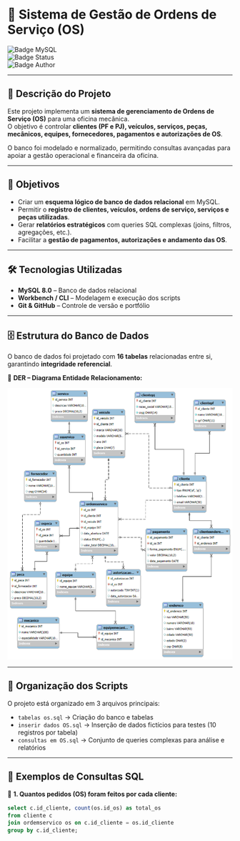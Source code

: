 # 🚗 Sistema de Gestão de Ordens de Serviço (OS)

![Badge MySQL](https://img.shields.io/badge/MySQL-8.0-blue?logo=mysql)  
![Badge Status](https://img.shields.io/badge/Status-Concluído-brightgreen)  
![Badge Author](https://img.shields.io/badge/Autor-Paulo%20João%20Dongosse-orange)

---

## 📌 Descrição do Projeto
Este projeto implementa um **sistema de gerenciamento de Ordens de Serviço (OS)** para uma oficina mecânica.  
O objetivo é controlar **clientes (PF e PJ), veículos, serviços, peças, mecânicos, equipes, fornecedores, pagamentos e autorizações de OS**.  

O banco foi modelado e normalizado, permitindo consultas avançadas para apoiar a gestão operacional e financeira da oficina.  

---

## 🎯 Objetivos
- Criar um **esquema lógico de banco de dados relacional** em MySQL.  
- Permitir o **registro de clientes, veículos, ordens de serviço, serviços e peças utilizadas**.  
- Gerar **relatórios estratégicos** com queries SQL complexas (joins, filtros, agregações, etc.).  
- Facilitar a **gestão de pagamentos, autorizações e andamento das OS**.  

---

## 🛠️ Tecnologias Utilizadas
- **MySQL 8.0** – Banco de dados relacional  
- **Workbench / CLI** – Modelagem e execução dos scripts  
- **Git & GitHub** – Controle de versão e portfólio  

---

## 🗄️ Estrutura do Banco de Dados
O banco de dados foi projetado com **16 tabelas** relacionadas entre si, garantindo **integridade referencial**.  

📌 **DER – Diagrama Entidade Relacionamento:**  

![DER do Projeto](./DER%20OS.png)  

---

## 📂 Organização dos Scripts
O projeto está organizado em 3 arquivos principais:  

- `tabelas os.sql` → Criação do banco e tabelas  
- `inserir dados OS.sql` → Inserção de dados fictícios para testes (10 registros por tabela)  
- `consultas em OS.sql` → Conjunto de queries complexas para análise e relatórios  

---

## 📝 Exemplos de Consultas SQL

🔹 **1. Quantos pedidos (OS) foram feitos por cada cliente:**  
```sql
select c.id_cliente, count(os.id_os) as total_os
from cliente c
join ordemservico os on c.id_cliente = os.id_cliente
group by c.id_cliente;
